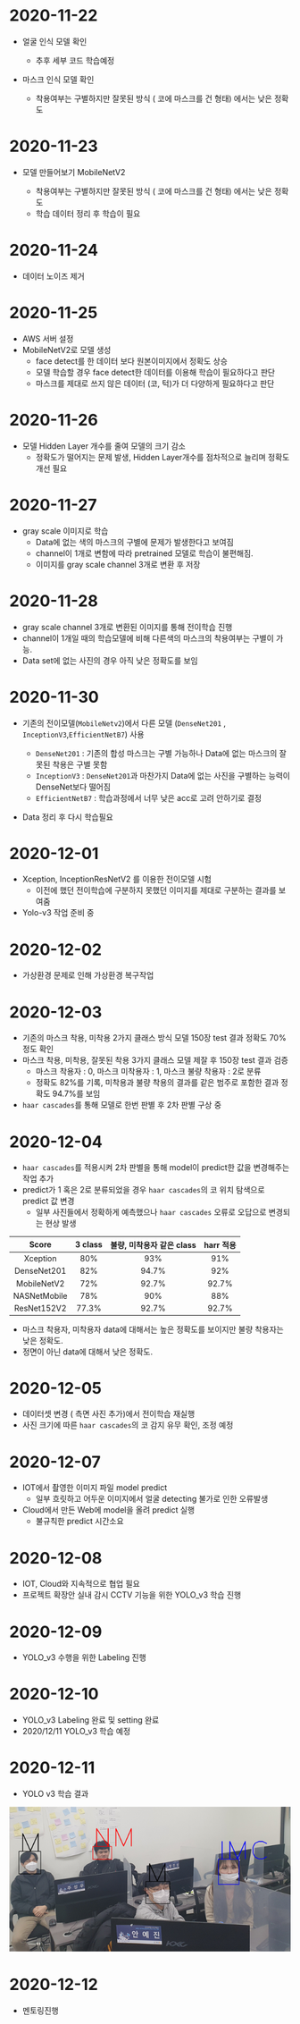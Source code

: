 # 2020-11-22

* 얼굴 인식 모델 확인

  * 추후 세부 코드 학습예정

* 마스크 인식 모델 확인

  * 착용여부는 구별하지만 잘못된 방식 ( 코에 마스크를 건 형태) 에서는 낮은 정확도

# 2020-11-23
* 모델 만들어보기 MobileNetV2

  *  착용여부는 구별하지만 잘못된 방식 ( 코에 마스크를 건 형태) 에서는 낮은 정확도
  *  학습 데이터 정리 후 학습이 필요
  

# 2020-11-24

* 데이터 노이즈 제거

# 2020-11-25

* AWS 서버 설정
* MobileNetV2로 모델 생성
  * face detect를 한 데이터 보다 원본이미지에서 정확도 상승
  * 모델 학습할 경우 face detect한 데이터를 이용해 학습이 필요하다고 판단
  * 마스크를 제대로 쓰지 않은 데이터 (코, 턱)가 더 다양하게 필요하다고 판단

# 2020-11-26

* 모델 Hidden Layer 개수를 줄여 모델의 크기 감소
  * 정확도가 떨어지는 문제 발생, Hidden Layer개수를 점차적으로 늘리며 정확도 개선 필요

# 2020-11-27

* gray scale 이미지로 학습
  * Data에 없는 색의 마스크의 구별에 문제가 발생한다고 보여짐
  * channel이 1개로 변함에 따라 pretrained 모델로 학습이 불편해짐.
  * 이미지를 gray scale channel 3개로 변환 후 저장 

# 2020-11-28

*  gray scale channel 3개로 변환된 이미지를 통해 전이학습 진행
  * channel이 1개일 때의 학습모델에 비해 다른색의 마스크의 착용여부는 구별이 가능.
  * Data set에 없는 사진의 경우 아직 낮은 정확도를 보임

# 2020-11-30

* 기존의 전이모델(`MobileNetv2`)에서 다른 모델 (`DenseNet201` , `InceptionV3`,`EfficientNetB7`) 사용
  * `DenseNet201` : 기존의 합성 마스크는 구별 가능하나 Data에 없는 마스크의 잘못된 착용은 구별 못함
  * `InceptionV3` :  `DenseNet201`과 마찬가지 Data에 없는 사진을 구별하는 능력이 DenseNet보다 떨어짐
  * `EfficientNetB7` : 학습과정에서 너무 낮은 acc로 고려 안하기로 결정

* Data 정리 후 다시 학습필요

# 2020-12-01

* Xception, InceptionResNetV2 를 이용한 전이모델 시험
  * 이전에 했던 전이학습에 구분하지 못했던 이미지를 제대로 구분하는 결과를 보여줌
* Yolo-v3 작업 준비 중

# 2020-12-02

* 가상환경 문제로 인해 가상환경 복구작업

# 2020-12-03

* 기존의 마스크 착용, 미착용 2가지 클래스 방식 모델 150장 test 결과 정확도 70% 정도 확인
* 마스크 착용, 미착용, 잘못된 착용 3가지 클래스 모델 제잘 후 150장 test 결과 검증
  * 마스크 착용자  : 0,    마스크 미착용자 : 1,  마스크 불량 착용자 : 2로 분류     
  * 정확도 82%를 기록,  미착용과 불량 착용의 결과를 같은 범주로 포함한 결과 정확도 94.7%를 보임 
* `haar cascades`를 통해 모델로 한번 판별 후 2차 판별 구상 중 

# 2020-12-04

* `haar cascades`를 적용시켜 2차 판별을 통해 model이 predict한 값을 변경해주는 작업 추가
* predict가 1 혹은 2로 분류되었을 경우 `haar cascades`의 코 위치 탐색으로 predict 값 변경
  * 일부 사진들에서 정확하게 예측했으나 `haar cascades` 오류로 오답으로 변경되는 현상 발생

|    Score     | 3 class | 불량, 미착용자 같은 class | harr 적용 |
| :----------: | :-----: | :-----------------------: | :-------: |
|   Xception   |   80%   |            93%            |    91%    |
| DenseNet201  |   82%   |           94.7%           |    92%    |
| MobileNetV2  |   72%   |           92.7%           |   92.7%   |
| NASNetMobile |   78%   |            90%            |    88%    |
| ResNet152V2  |  77.3%  |           92.7%           |   92.7%   |

* 마스크 착용자, 미착용자 data에 대해서는 높은 정확도를 보이지만 불량 착용자는 낮은 정확도.
* 정면이 아닌 data에 대해서 낮은 정확도.

# 2020-12-05

* 데이터셋 변경 ( 측면 사진 추가)에서 전이학습 재실행
* 사진 크기에 따른 `haar cascades`의 코 감지 유무 확인, 조정 예정

# 2020-12-07

* IOT에서 촬영한 이미지 파일 model predict
  * 일부 흐릿하고 어두운 이미지에서 얼굴 detecting 불가로 인한 오류발생
* Cloud에서 만든 Web에 model을 올려 predict 실행
  * 불규칙한 predict 시간소요 

# 2020-12-08

* IOT, Cloud와 지속적으로 협업 필요
* 프로젝트 확장안 실내 감시 CCTV 기능을 위한 YOLO_v3  학습 진행

# 2020-12-09

* YOLO_v3 수행을 위한 Labeling 진행

# 2020-12-10

* YOLO_v3 Labeling 완료 및 setting 완료
* 2020/12/11 YOLO_v3 학습 예정

# 2020-12-11

* YOLO v3 학습 결과

![image-20201212090034714](markdown-images/image-20201212090034714.png)

# 2020-12-12

* 멘토링진행